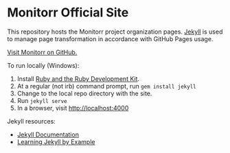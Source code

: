 Monitorr Official Site
====================

This repository hosts the Monitorr  project organization pages. [Jekyll](https://github.com/mojombo/jekyll) is used to manage page transformation in accordance with GitHub Pages usage.

[Visit Monitorr on GitHub.](https://github.com/monitorrio/monitorr)

To run locally (Windows):

  1. Install [Ruby and the Ruby Development Kit](http://rubyinstaller.org/downloads/).
  1. At a regular (not irb) command prompt, run `gem install jekyll`
  1. Change to the local repo directory with the site.
  1. Run `jekyll serve`
  1. In a browser, visit [http://localhost:4000](http://localhost:4000)

Jekyll resources:
  * [Jekyll Documentation](http://jekyllrb.com/docs/home/)
  * [Learning Jekyll by Example](http://www.andrewmunsell.com/tutorials/jekyll-by-example/)
